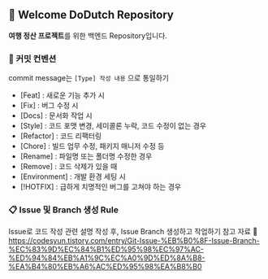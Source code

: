 ## 👋 Welcome DoDutch Repository
**여행 정산 프로젝트**를 위한 백엔드 Repository입니다.

### 📝 커밋 컨벤션
commit message는 `[Type] 작성 내용` 으로 통일하기
- [Feat] : 새로운 기능 추가 시
- [Fix] : 버그 수정 시
- [Docs] : 문서화 작업 시
- [Style] : 코드 포맷 변경, 세미콜론 누락, 코드 수정이 없는 경우
- [Refactor] : 코드 리팩터링
- [Chore] : 빌드 업무 수정, 패키지 매니저 수정 등
- [Rename] : 파일명 또는 폴더명 수정한 경우
- [Remove] : 코드 삭제가 있을 때
- [Environment] : 개발 환경 세팅 시
- [!HOTFIX] : 급하게 치명적인 버그를 고쳐야 하는 경우

### 📋 Issue 및 Branch 생성 Rule
Issue로 코드 작성 관련 설명 작성 후, Issue Branch 생성하고 작업하기
참고 자료 🔗 https://codesyun.tistory.com/entry/Git-Issue-%EB%B0%8F-Issue-Branch-%EC%83%9D%EC%84%B1%ED%95%98%EC%97%AC-%ED%94%84%EB%A1%9C%EC%A0%9D%ED%8A%B8-%EA%B4%80%EB%A6%AC%ED%95%98%EA%B8%B0
